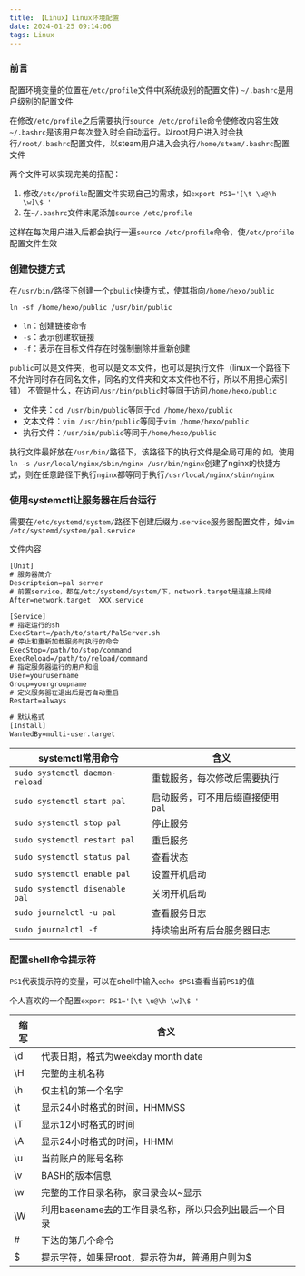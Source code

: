 ```yaml
---
title: 【Linux】Linux环境配置
date: 2024-01-25 09:14:06
tags: Linux
---
```


### 前言

配置环境变量的位置在`/etc/profile`文件中(系统级别的配置文件)
`~/.bashrc`是用户级别的配置文件

在修改`/etc/profile`之后需要执行`source /etc/profile`命令使修改内容生效
`~/.bashrc`是该用户每次登入时会自动运行。以root用户进入时会执行`/root/.bashrc`配置文件，以steam用户进入会执行`/home/steam/.bashrc`配置文件

两个文件可以实现完美的搭配：

1. 修改`/etc/profile`配置文件实现自己的需求，如`export PS1='[\t \u@\h \w]\$ '`
2. 在`~/.bashrc`文件末尾添加`source /etc/profile`

这样在每次用户进入后都会执行一遍`source /etc/profile`命令，使`/etc/profile`配置文件生效



### 创建快捷方式

在`/usr/bin/`路径下创建一个`pbulic`快捷方式，使其指向`/home/hexo/public`

```shell
ln -sf /home/hexo/public /usr/bin/public
```

- `ln`：创建链接命令
- `-s`：表示创建软链接
- `-f`：表示在目标文件存在时强制删除并重新创建

`public`可以是文件夹，也可以是文本文件，也可以是执行文件（linux一个路径下不允许同时存在同名文件，同名的文件夹和文本文件也不行，所以不用担心索引错）
不管是什么，在访问`/usr/bin/public`时等同于访问`/home/hexo/public`

- 文件夹：`cd /usr/bin/public`等同于`cd /home/hexo/public`
- 文本文件：`vim /usr/bin/public`等同于`vim /home/hexo/public`
- 执行文件：`/usr/bin/public`等同于`/home/hexo/public`

执行文件最好放在`/usr/bin/`路径下，该路径下的执行文件是全局可用的
如，使用`ln -s /usr/local/nginx/sbin/nginx /usr/bin/nginx`创建了nginx的快捷方式，则在任意路径下执行`nginx`都等同于执行`/usr/local/nginx/sbin/nginx`

### 使用systemctl让服务器在后台运行

需要在`/etc/systemd/system/`路径下创建后缀为`.service`服务器配置文件，如`vim /etc/systemd/system/pal.service`

文件内容

```tex
[Unit]
# 服务器简介
Descripteion=pal server
# 前置service，都在/etc/systemd/system/下，network.target是连接上网络
After=network.target  XXX.service

[Service]
# 指定运行的sh
ExecStart=/path/to/start/PalServer.sh
# 停止和重新加载服务时执行的命令
ExecStop=/path/to/stop/command
ExecReload=/path/to/reload/command
# 指定服务器运行的用户和组
User=yourusername
Group=yourgroupname
# 定义服务器在退出后是否自动重启
Restart=always

# 默认格式
[Install]
WantedBy=multi-user.target
```

| systemctl常用命令              | 含义                              |
| ------------------------------ | --------------------------------- |
| `sudo systemctl daemon-reload` | 重载服务，每次修改后需要执行      |
| `sudo systemctl start pal`     | 启动服务，可不用后缀直接使用`pal` |
| `sudo systemctl stop pal`      | 停止服务                          |
| `sudo systemctl restart pal`   | 重启服务                          |
| `sudo systemctl status pal`    | 查看状态                          |
| `sudo systemctl enable pal`    | 设置开机启动                      |
| `sudo systemctl disenable pal` | 关闭开机启动                      |
| `sudo journalctl -u pal`       | 查看服务日志                      |
| `sudo journalctl -f`           | 持续输出所有后台服务器日志        |



### 配置shell命令提示符

`PS1`代表提示符的变量，可以在shell中输入`echo $PS1`查看当前`PS1`的值

个人喜欢的一个配置`export PS1='[\t \u@\h \w]\$ '`

| 缩写 | 含义                                                   |
| ---- | ------------------------------------------------------ |
| \d   | 代表日期，格式为weekday month date                     |
| \H   | 完整的主机名称                                         |
| \h   | 仅主机的第一个名字                                     |
| \t   | 显示24小时格式的时间，HHMMSS                           |
| \T   | 显示12小时格式的时间                                   |
| \A   | 显示24小时格式的时间，HHMM                             |
| \u   | 当前账户的账号名称                                     |
| \v   | BASH的版本信息                                         |
| \w   | 完整的工作目录名称，家目录会以~显示                    |
| \W   | 利用basename去的工作目录名称，所以只会列出最后一个目录 |
| \#   | 下达的第几个命令                                       |
| \$   | 提示字符，如果是root，提示符为#，普通用户则为$         |

